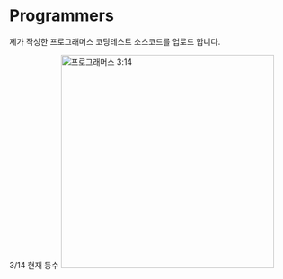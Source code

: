 # Programmers
제가 작성한 프로그래머스 코딩테스트 소스코드를 업로드 합니다.


3/14 현재 등수
<img width="379" alt="프로그래머스 3:14" src="https://user-images.githubusercontent.com/75964073/158069458-ce274081-4031-4316-bd68-f30c3672d7ba.png">

